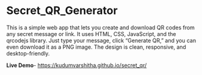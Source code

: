 # Secret_QR_Generator
This is a simple web app that lets you create and download QR codes from any secret message or link. It uses HTML, CSS, JavaScript, and the qrcodejs library. Just type your message, click “Generate QR,” and you can even download it as a PNG image. The design is clean, responsive, and desktop-friendly.

**Live Demo**- 
https://kudumvarshitha.github.io/secret_qr/
